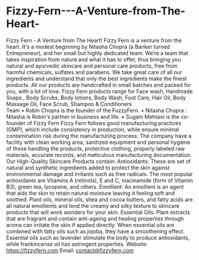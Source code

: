# Fizzy-Fern---A-Venture-from-The-Heart-

Fizzy Fern - A Venture from The Heart!
Fizzy Fern is a venture from the heart. It's a modest beginning by Nitasha Chopra (a Banker turned Entrepreneur), and her small but highly dedicated team. We’re a team that takes inspiration from nature and what it has to offer, thus bringing you natural and ayurvedic skincare and personal care products, free from harmful chemicals, sulfates and parabens. We take great care of all our ingredients and understand that only the best ingredients make the finest products. All our products are handcrafted in small batches and packed for you, with a lot of love.
Fizzy Fern products range for Face wash, Handmade Soaps , Body Scrubs, Body lotions, Body Wash, Foot Care, Hair Oil, Body Massage Oil, Face Scrub, Shampoo & Conditioners  
Team 
•	Robin Chopra is the founder of the FuzzyFern. 
•	Nitasha Chopra : Nitasha is Robin's partner in business and life. 
•	Sugam Mehtani is the co-founder of Fizzy Fern 
Fizzy Fern follows good manufacturing practices (GMP), which include consistency in production, while ensure minimal contamination risk during the manufacturing process. The company have a facility with clean working area, sanitized equipment and personal hygiene of those handling the products, protective clothing, properly labeled raw materials, accurate records, and meticulous manufacturing documentation.
Our High-Quality Skincare Products contain:
Antioxidants:
These are set of natural and synthetic ingredients added to protect the skin against environmental damage and irritants such as free radicals. The most popular antioxidants are Vitamins A (retinols), E and C, niacinamide (form of Vitamin B3), green tea, lycopene, and others.
Emollient:
An emollient is an agent that aids the skin to retain natural moisture leaving it feeling soft and soothed. Plant oils, mineral oils, shea and cocoa butters, and fatty acids are all natural emollients and lend the creamy and silky texture to skincare products that will work wonders for your skin. 
Essential Oils:
Plant extracts that are fragrant and contain anti-ageing and healing properties through aroma can irritate the skin if applied directly. When essential oils are combined with fatty oils such as jojoba, they have a smoothening effect. Essential oils such as lavender stimulate the body to produce antioxidants, while frankincense oil has astringent properties.
Website: https://fizzyfern.com 
Email: contact@fizzyfern.com 
